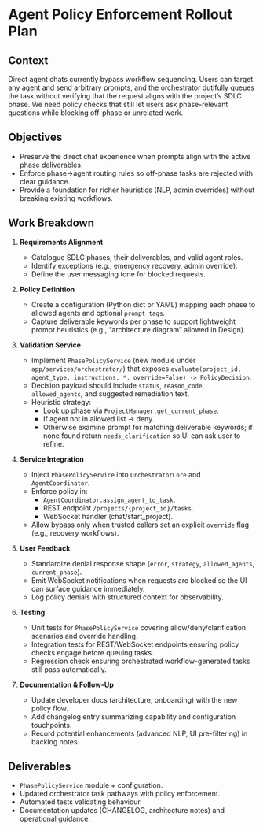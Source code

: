 # Agent Policy Enforcement Rollout Plan

## Context

Direct agent chats currently bypass workflow sequencing. Users can target any agent and send arbitrary prompts, and the orchestrator dutifully queues the task without verifying that the request aligns with the project’s SDLC phase. We need policy checks that still let users ask phase-relevant questions while blocking off-phase or unrelated work.

## Objectives

- Preserve the direct chat experience when prompts align with the active phase deliverables.
- Enforce phase→agent routing rules so off-phase tasks are rejected with clear guidance.
- Provide a foundation for richer heuristics (NLP, admin overrides) without breaking existing workflows.

## Work Breakdown

1. **Requirements Alignment**
   - Catalogue SDLC phases, their deliverables, and valid agent roles.
   - Identify exceptions (e.g., emergency recovery, admin override).
   - Define the user messaging tone for blocked requests.

2. **Policy Definition**
   - Create a configuration (Python dict or YAML) mapping each phase to allowed agents and optional `prompt_tags`.
   - Capture deliverable keywords per phase to support lightweight prompt heuristics (e.g., “architecture diagram” allowed in Design).

3. **Validation Service**
   - Implement `PhasePolicyService` (new module under `app/services/orchestrator/`) that exposes `evaluate(project_id, agent_type, instructions, *, override=False) -> PolicyDecision`.
   - Decision payload should include `status`, `reason_code`, `allowed_agents`, and suggested remediation text.
   - Heuristic strategy:
     - Look up phase via `ProjectManager.get_current_phase`.
     - If agent not in allowed list → deny.
     - Otherwise examine prompt for matching deliverable keywords; if none found return `needs_clarification` so UI can ask user to refine.

4. **Service Integration**
   - Inject `PhasePolicyService` into `OrchestratorCore` and `AgentCoordinator`.
   - Enforce policy in:
     - `AgentCoordinator.assign_agent_to_task`.
     - REST endpoint `/projects/{project_id}/tasks`.
     - WebSocket handler (chat/start_project).
   - Allow bypass only when trusted callers set an explicit `override` flag (e.g., recovery workflows).

5. **User Feedback**
   - Standardize denial response shape (`error`, `strategy`, `allowed_agents`, `current_phase`).
   - Emit WebSocket notifications when requests are blocked so the UI can surface guidance immediately.
   - Log policy denials with structured context for observability.

6. **Testing**
   - Unit tests for `PhasePolicyService` covering allow/deny/clarification scenarios and override handling.
   - Integration tests for REST/WebSocket endpoints ensuring policy checks engage before queuing tasks.
   - Regression check ensuring orchestrated workflow-generated tasks still pass automatically.

7. **Documentation & Follow-Up**
   - Update developer docs (architecture, onboarding) with the new policy flow.
   - Add changelog entry summarizing capability and configuration touchpoints.
   - Record potential enhancements (advanced NLP, UI pre-filtering) in backlog notes.

## Deliverables

- `PhasePolicyService` module + configuration.
- Updated orchestrator task pathways with policy enforcement.
- Automated tests validating behaviour.
- Documentation updates (CHANGELOG, architecture notes) and operational guidance.
